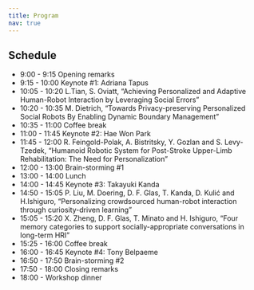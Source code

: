 ```yaml
---
title: Program
nav: true
---
```


## Schedule

- 9:00 - 9:15 Opening remarks
- 9:15 - 10:00 Keynote #1: Adriana Tapus
- 10:05 - 10:20 L.Tian, S. Oviatt, “Achieving Personalized and Adaptive Human-Robot Interaction by Leveraging Social Errors”
- 10:20 - 10:35 M. Dietrich, “Towards Privacy-preserving Personalized Social Robots By Enabling Dynamic Boundary Management”
- 10:35 - 11:00 Coffee break
- 11:00 - 11:45 Keynote #2: Hae Won Park
- 11:45 - 12:00 R. Feingold-Polak, A. Bistritsky, Y. Gozlan and S. Levy-Tzedek, “Humanoid Robotic System for Post-Stroke Upper-Limb Rehabilitation: The Need for Personalization”
- 12:00 - 13:00 Brain-storming #1
- 13:00 - 14:00 Lunch
- 14:00 - 14:45 Keynote #3: Takayuki Kanda
- 14:50 - 15:05 P. Liu, M. Doering, D. F. Glas, T. Kanda, D. Kulić and H.Ishiguro, “Personalizing crowdsourced human-robot interaction through curiosity-driven learning”
- 15:05 - 15:20 X. Zheng, D. F. Glas, T. Minato and H. Ishiguro, “Four memory categories to support socially-appropriate conversations in long-term HRI”
- 15:25 - 16:00 Coffee break
- 16:00 - 16:45 Keynote #4: Tony Belpaeme
- 16:50 - 17:50 Brain-storming #2
- 17:50 - 18:00 Closing remarks
- 18:00 - Workshop dinner
